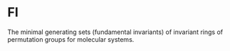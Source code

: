 # FI
The minimal generating sets (fundamental invariants) of invariant rings of permutation groups for molecular systems.
